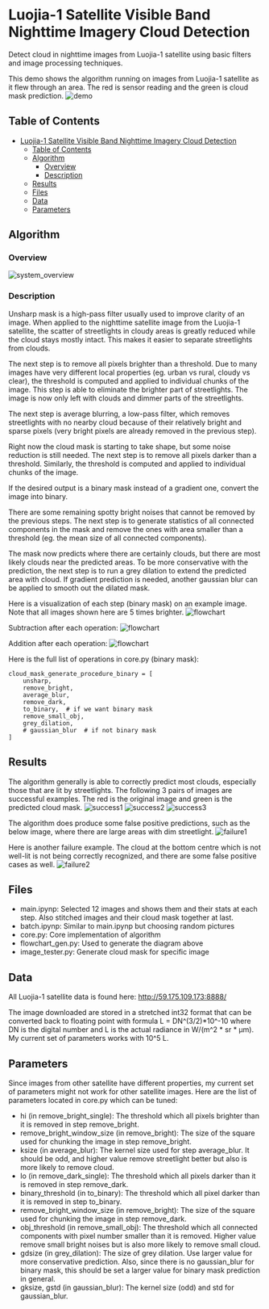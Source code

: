 # Luojia-1 Satellite Visible Band Nighttime Imagery Cloud Detection 
Detect cloud in nighttime images from Luojia-1 satellite using basic filters and image processing techniques.

This demo shows the algorithm running on images from Luojia-1 satellite as it flew through an area. The red is sensor reading and the green is cloud mask prediction.
![demo](https://raw.githubusercontent.com/DEDZTBH/luojia1-cloud-detection/master/demo_img/demo.gif)

## Table of Contents
- [Luojia-1 Satellite Visible Band Nighttime Imagery Cloud Detection](#luojia-1-satellite-visible-band-nighttime-imagery-cloud-detection)
  * [Table of Contents](#table-of-contents)
  * [Algorithm](#algorithm)
    + [Overview](#overview)
    + [Description](#description)
  * [Results](#results)
  * [Files](#files)
  * [Data](#data)
  * [Parameters](#parameters)

## Algorithm
### Overview
![system_overview](https://raw.githubusercontent.com/DEDZTBH/luojia1-cloud-detection/master/demo_img/system_overview.png)

### Description
Unsharp mask is a high-pass filter usually used to improve clarity of an image. When applied to the nighttime satellite image from the Luojia-1 satellite, the scatter of streetlights in cloudy areas is greatly reduced while the cloud stays mostly intact. This makes it easier to separate streetlights from clouds.

The next step is to remove all pixels brighter than a threshold. Due to many images have very different local properties (eg. urban vs rural, cloudy vs clear), the threshold is computed and applied to individual chunks of the image. This step is able to eliminate the brighter part of streetlights. The image is now only left with clouds and dimmer parts of the streetlights. 

The next step is average blurring, a low-pass filter, which removes streetlights with no nearby cloud because of their relatively bright and sparse pixels (very bright pixels are already removed in the previous step).
 
Right now the cloud mask is starting to take shape, but some noise reduction is still needed. The next step is to remove all pixels darker than a threshold. Similarly, the threshold is computed and applied to individual chunks of the image.

If the desired output is a binary mask instead of a gradient one, convert the image into binary.

There are some remaining spotty bright noises that cannot be removed by the previous steps. The next step is to generate statistics of all connected components in the mask and remove the ones with area smaller than a threshold (eg. the mean size of all connected components). 

The mask now predicts where there are certainly clouds, but there are most likely clouds near the predicted areas. To be more conservative with the prediction, the next step is to run a grey dilation to extend the predicted area with cloud. If gradient prediction is needed, another gaussian blur can be applied to smooth out the dilated mask.

Here is a visualization of each step (binary mask) on an example image. Note that all images shown here are 5 times brighter.
![flowchart](https://raw.githubusercontent.com/DEDZTBH/luojia1-cloud-detection/master/demo_img/flowchart.png)

Subtraction after each operation:
![flowchart](https://raw.githubusercontent.com/DEDZTBH/luojia1-cloud-detection/master/demo_img/diff.png)

Addition after each operation:
![flowchart](https://raw.githubusercontent.com/DEDZTBH/luojia1-cloud-detection/master/demo_img/diff2.png)

Here is the full list of operations in core.py (binary mask):
```
cloud_mask_generate_procedure_binary = [
    unsharp,
    remove_bright,
    average_blur,
    remove_dark,
    to_binary,  # if we want binary mask
    remove_small_obj,
    grey_dilation,
    # gaussian_blur  # if not binary mask
]
```
## Results
The algorithm generally is able to correctly predict most clouds, especially those that are lit by streetlights. The following 3 pairs of images are successful examples. The red is the original image and green is the predicted cloud mask.
![success1](https://raw.githubusercontent.com/DEDZTBH/luojia1-cloud-detection/master/demo_img/success1.png)
![success2](https://raw.githubusercontent.com/DEDZTBH/luojia1-cloud-detection/master/demo_img/success2.png)
![success3](https://raw.githubusercontent.com/DEDZTBH/luojia1-cloud-detection/master/demo_img/success3.png)

The algorithm does produce some false positive predictions, such as the below image, where there are large areas with dim streetlight. 
![failure1](https://raw.githubusercontent.com/DEDZTBH/luojia1-cloud-detection/master/demo_img/failure1.png)

Here is another failure example. The cloud at the bottom centre which is not well-lit is not being correctly recognized, and there are some false positive cases as well.
![failure2](https://raw.githubusercontent.com/DEDZTBH/luojia1-cloud-detection/master/demo_img/failure2.png)

## Files
- main.ipynp: Selected 12 images and shows them and their stats at each step. Also stitched images and their cloud mask together at last.
- batch.ipynp: Similar to main.ipynp but choosing random pictures
- core.py: Core implementation of algorithm
- flowchart_gen.py: Used to generate the diagram above
- image_tester.py: Generate cloud mask for specific image

## Data
All Luojia-1 satellite data is found here: http://59.175.109.173:8888/

The image downloaded are stored in a stretched int32 format that can be converted back to floating point with formula L = DN^(3/2)*10^-10 where DN is the digital number and L is the actual radiance in W/(m^2 * sr * μm). My current set of parameters works with 10^5 L.

## Parameters
Since images from other satellite have different properties, my current set of parameters might not work for other satellite images. Here are the list of parameters located in core.py which can be tuned:

- hi (in remove_bright_single): The threshold which all pixels brighter than it is removed in step remove_bright.
- remove_bright_window_size (in remove_bright): The size of the square used for chunking the image in step remove_bright.
- ksize (in average_blur): The kernel size used for step average_blur. It should be odd, and higher value remove streetlight better but also is more likely to remove cloud.
- lo (in remove_dark_single): The threshold which all pixels darker than it is removed in step remove_dark.
- binary_threshold (in to_binary): The threshold which all pixel darker than it is removed in step to_binary.
- remove_bright_window_size (in remove_bright): The size of the square used for chunking the image in step remove_dark.
- obj_threshold (in remove_small_obj): The threshold which all connected components with pixel number smaller than it is removed. Higher value remove small bright noises but is also more likely to remove small cloud.
- gdsize (in grey_dilation): The size of grey dilation. Use larger value for more conservative prediction. Also, since there is no gaussian_blur for binary mask, this should be set a larger value for binary mask prediction in general.
- gksize, gstd (in gaussian_blur): The kernel size (odd) and std for gaussian_blur.